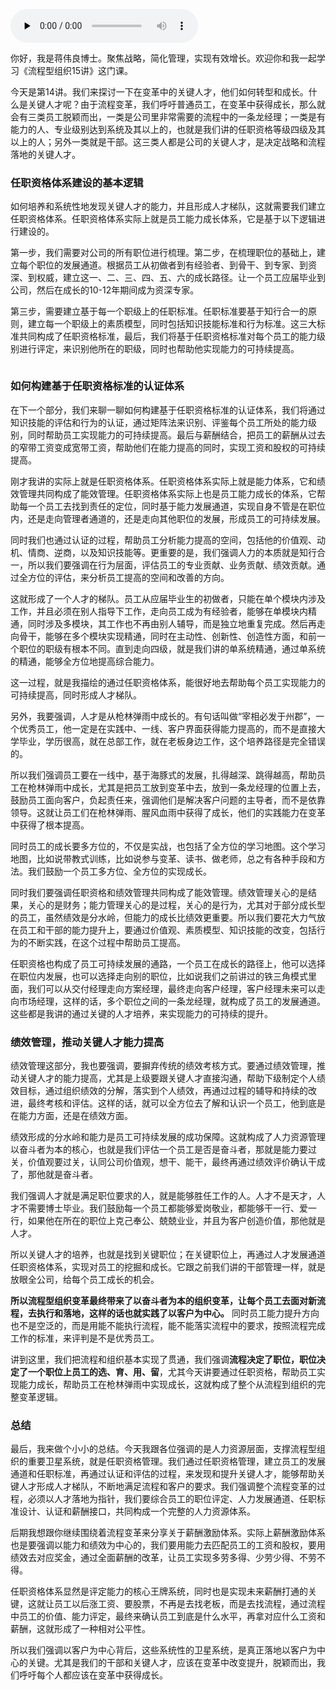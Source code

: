 <audio id="audio" title="14 | 人力资源管理：关键人才成长" controls="" preload="none"><source id="mp3" src="https://static001.geekbang.org/resource/audio/e2/bb/e2218605179bcbb4581a99a4074059bb.mp3"></audio>

你好，我是蒋伟良博士。聚焦战略，简化管理，实现有效增长。欢迎你和我一起学习《流程型组织15讲》这门课。

今天是第14讲。我们来探讨一下在变革中的关键人才，他们如何转型和成长。什么是关键人才呢？由于流程变革，我们呼吁普通员工，在变革中获得成长，那么就会有三类员工脱颖而出，一类是公司里非常需要的流程中的一条龙经理；一类是有能力的人、专业级别达到系统及其以上的，也就是我们讲的任职资格等级四级及其以上的人；另外一类就是干部。这三类人都是公司的关键人才，是决定战略和流程落地的关键人才。

### 任职资格体系建设的基本逻辑

如何培养和系统性地发现关键人才的能力，并且形成人才梯队，这就需要我们建立任职资格体系。任职资格体系实际上就是员工能力成长体系，它是基于以下逻辑进行建设的。

第一步，我们需要对公司的所有职位进行梳理。第二步，在梳理职位的基础上，建立每个职位的发展通道。根据员工从初做者到有经验者、到骨干、到专家、到资深、到权威，建立这一、二、三、四、五、六的成长路径。让一个员工应届毕业到公司，然后在成长的10-12年期间成为资深专家。

第三步，需要建立基于每一个职级上的任职标准。任职标准要基于知行合一的原则，建立每一个职级上的素质模型，同时包括知识技能标准和行为标准。这三大标准共同构成了任职资格标准，最后，我们将基于任职资格标准对每个员工的能力级别进行评定，来识别他所在的职级，同时也帮助他实现能力的可持续提高。

<img src="https://static001.geekbang.org/resource/image/16/e6/160806169585f3e545f9af8fa8e119e6.png" alt="">

### 如何构建基于任职资格标准的认证体系

在下一个部分，我们来聊一聊如何构建基于任职资格标准的认证体系，我们将通过知识技能的评估和行为的认证，通过矩阵法来识别、评鉴每个员工所处的能力级别，同时帮助员工实现能力的可持续提高。最后与薪酬结合，把员工的薪酬从过去的窄带工资变成宽带工资，帮助他们在能力提高的同时，实现工资和股权的可持续提高。

刚才我讲的实际上就是任职资格体系。任职资格体系实际上就是能力体系，它和绩效管理共同构成了能效管理。任职资格体系实际上也是员工能力成长的体系，它帮助每一个员工去找到责任的定位，同时基于能力发展通道，实现自身不管是在职位内，还是走向管理者通道的，还是走向其他职位的发展，形成员工的可持续发展。

同时我们也通过认证的过程，帮助员工分析能力提高的空间，包括他的价值观、动机、情商、逆商，以及知识技能等。更重要的是，我们强调人力的本质就是知行合一，所以我们要强调在行为层面，评估员工的专业贡献、业务贡献、绩效贡献。通过全方位的评估，来分析员工提高的空间和改善的方向。

<img src="https://static001.geekbang.org/resource/image/59/59/59a1e95f3f9ebb1b405775a0ab249e59.png" alt=""><br>
这就形成了一个人才的梯队。员工从应届毕业生的初做者，只能在单个模块内涉及工作，并且必须在别人指导下工作，走向员工成为有经验者，能够在单模块内精通，同时涉及多模块，其工作也不再由别人辅导，而是独立地重复完成。然后再走向骨干，能够在多个模块实现精通，同时在主动性、创新性、创造性方面，和前一个职位的职级有根本不同。直到走向四级，就是我们讲的单系统精通，通过单系统的精通，能够全方位地提高综合能力。

这一过程，就是我描绘的通过任职资格体系，能很好地去帮助每个员工实现能力的可持续提高，同时形成人才梯队。

另外，我要强调，人才是从枪林弹雨中成长的。有句话叫做“宰相必发于州郡”，一个优秀员工，他一定是在实践中、一线、客户界面获得能力提高的，而不是直接大学毕业，学历很高，就在总部工作，就在老板身边工作，这个培养路径是完全错误的。

所以我们强调员工要在一线中，基于海豚式的发展，扎得越深、跳得越高，帮助员工在枪林弹雨中成长，尤其是把员工放到变革中去，放到一条龙经理的位置上去，鼓励员工面向客户，负起责任来，强调他们是解决客户问题的主导者，而不是依靠领导。这就让员工们在枪林弹雨、腥风血雨中获得了成长，他们的实践能力在变革中获得了根本提高。

同时员工的成长要多方位的，不仅是实战，也包括了全方位的学习地图。这个学习地图，比如说带教式训练，比如说参与变革、读书、做老师，总之有各种手段和方法。我们鼓励一个员工多方位、全方位的实现成长。

同时我们要强调任职资格和绩效管理共同构成了能效管理。绩效管理关心的是结果，关心的是财务；能力管理关心的是过程，关心的是行为，尤其对于部分成长型的员工，虽然绩效是分水岭，但能力的成长比绩效更重要。所以我们要花大力气放在员工和干部的能力提升上，要通过价值观、素质模型、知识技能的改变，包括行为的不断实践，在这个过程中帮助员工提高。

任职资格也构成了员工可持续发展的通路，一个员工在成长的路径上，他可以选择在职位内发展，也可以选择走向别的职位，比如说我们之前讲过的铁三角模式里面，我们可以从交付经理走向方案经理，最终走向客户经理，客户经理未来可以走向市场经理，这样的话，多个职位之间的一条龙经理，就构成了员工的发展通道。这些都是我讲的通过关键的人才培养，来实现能力的可持续的提升。

### 绩效管理，推动关键人才能力提高

绩效管理这部分，我也要强调，要摒弃传统的绩效考核方式。要通过绩效管理，推动关键人才的能力提高，尤其是上级要跟关键人才直接沟通，帮助下级制定个人绩效目标，通过组织绩效的分解，落实到个人绩效，再通过过程的辅导和持续的改进，最终考核和评估。这样的话，就可以全方位去了解和认识一个员工，他到底是在能力方面，还是在绩效方面。

绩效形成的分水岭和能力是员工可持续发展的成功保障。这就构成了人力资源管理以奋斗者为本的核心，也就是我们评估一个员工是否是奋斗者，那就是能力要过关，价值观要过关，认同公司价值观，想干、能干，最终再通过绩效评价确认干成了，那他就是奋斗者。

我们强调人才就是满足职位要求的人，就是能够胜任工作的人。人才不是天才，人才不需要博士毕业。我们鼓励每一个员工都能够爱岗敬业，都能够干一行、爱一行，如果他在所在的职位上克己奉公、兢兢业业，并且为客户创造价值，那他就是人才。

所以关键人才的培养，也就是找到关键职位；在关键职位上，再通过人才发展通道任职资格体系，实现对员工的挖掘和成长。它跟之前我们讲的干部管理一样，就是放眼全公司，给每个员工成长的机会。

**所以流程型组织变革最终带来了以奋斗者为本的组织变革，让每个员工去面对新流程，去执行和落地，这样的话也就实践了以客户为中心。** 同时员工能力提升方向也不是空泛的，而是用能不能执行流程，能不能落实流程中的要求，按照流程完成工作的标准，来评判是不是优秀员工。

讲到这里，我们把流程和组织基本实现了贯通，我们强调**流程决定了职位，职位决定了一个职位上员工的选、育、用、留**，尤其今天讲要通过任职资格，帮助员工实现能力成长，帮助员工在枪林弹雨中实现成长，这就构成了整个从流程到组织的完整变革逻辑。

### 总结

最后，我来做个小小的总结。今天我跟各位强调的是人力资源层面，支撑流程型组织的重要卫星系统，就是任职资格管理。我们通过任职资格管理，建立员工的发展通道和任职标准，再通过认证和评估的过程，来发现和提升关键人才，能够帮助关键人才形成人才梯队，不断地满足流程和客户的要求。我们强调整个流程变革的过程，必须以人才落地为指针，我们要综合员工的职位评定、人力发展通道、任职标准设计、认证和薪酬接口，共同构成一个完整的人力资源体系。

后期我想跟你继续围绕着流程变革来分享关于薪酬激励体系。实际上薪酬激励体系也是要强调以能力和绩效为中心的，我们要用能力去匹配员工的工资和股权，要用绩效去对应奖金，通过全面薪酬的改革，让员工实现多劳多得、少劳少得、不劳不得。

任职资格体系显然是评定能力的核心王牌系统，同时也是实现未来薪酬打通的关键，这就让员工以后涨工资、要股票，不再是去找老板，而是去找流程，通过流程中员工的价值、能力评定，最终来确认员工到底是什么水平，再拿对应什么工资和薪酬，这就形成了一种相对公平性。

所以我们强调以客户为中心背后，这些系统性的卫星系统，是真正落地以客户为中心的关键。尤其是我们的干部和关键人才，应该在变革中改变提升，脱颖而出，我们呼吁每个人都应该在变革中获得成长。

